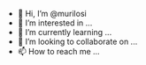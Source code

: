 - 👋 Hi, I’m @murilosi
- 👀 I’m interested in ...
- 🌱 I’m currently learning ...
- 💞️ I’m looking to collaborate on ...
- 📫 How to reach me ...

<!---
murilosi/murilosi is a ✨ special ✨ repository because its `README.md` (this file) appears on your GitHub profile.
You can click the Preview link to take a look at your changes.
--->
